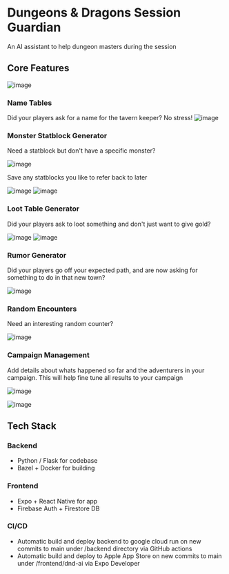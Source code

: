 # Dungeons & Dragons Session Guardian

An AI assistant to help dungeon masters during the session

## Core Features

![image](https://github.com/user-attachments/assets/9ef111a3-df44-491a-ba71-d8a738060c4d)

### Name Tables

Did your players ask for a name for the tavern keeper? No stress!
![image](https://github.com/user-attachments/assets/4baf1606-1dba-4b28-808a-b905c4b851ec)

### Monster Statblock Generator

Need a statblock but don't have a specific monster?

![image](https://github.com/user-attachments/assets/ca47cb11-c6c0-4b00-80fa-b767b92e0957)

Save any statblocks you like to refer back to later

![image](https://github.com/user-attachments/assets/39cec8f9-fd74-426e-b435-e60012fe4bf6) ![image](https://github.com/user-attachments/assets/a7cfa203-dff9-4d12-805a-f729a256478d)

### Loot Table Generator

Did your players ask to loot something and don't just want to give gold?

![image](https://github.com/user-attachments/assets/2f0ddd86-d9f6-4f18-b953-43c9b9d60461) ![image](https://github.com/user-attachments/assets/3e22fee7-ae89-4763-8a3b-42aa6063bd39)

### Rumor Generator

Did your players go off your expected path, and are now asking for something to do in that new town?

![image](https://github.com/user-attachments/assets/eb243958-0f05-40ba-8909-bd690b6bada4)

### Random Encounters

Need an interesting random counter?

![image](https://github.com/user-attachments/assets/edc313e3-f78a-44f1-9bc3-83603a1e0891)

### Campaign Management

Add details about whats happened so far and the adventurers in your campaign. This will help fine tune all results to your campaign

![image](https://github.com/user-attachments/assets/96a47ffb-f4e7-4565-a883-306c71512a42)

![image](https://github.com/user-attachments/assets/7c657b77-a8b9-4fa5-a239-1c848f2c87ad)


## Tech Stack

### Backend

- Python / Flask for codebase
- Bazel + Docker for building

### Frontend

- Expo + React Native for app
- Firebase Auth + Firestore DB

### CI/CD

- Automatic build and deploy backend to google cloud run on new commits to main under /backend directory via GitHub actions
- Automatic build and deploy to Apple App Store on new commits to main under /frontend/dnd-ai via Expo Developer
